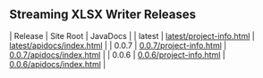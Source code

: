 ## Streaming XLSX Writer Releases

| Release | Site Root | JavaDocs |
| latest | [latest/project-info.html](https://Yaytay.github.io/params4j/latest/project-info.html) | [latest/apidocs/index.html](https://Yaytay.github.io/params4j/latest/apidocs/index.html) | 
| 0.0.7 | [0.0.7/project-info.html](https://Yaytay.github.io/params4j/0.0.7/project-info.html) | [0.0.7/apidocs/index.html](https://Yaytay.github.io/params4j/0.0.7/apidocs/index.html) | 
| 0.0.6 | [0.0.6/project-info.html](https://Yaytay.github.io/params4j/0.0.6/project-info.html) | [0.0.6/apidocs/index.html](https://Yaytay.github.io/params4j/0.0.6/apidocs/index.html) | 
